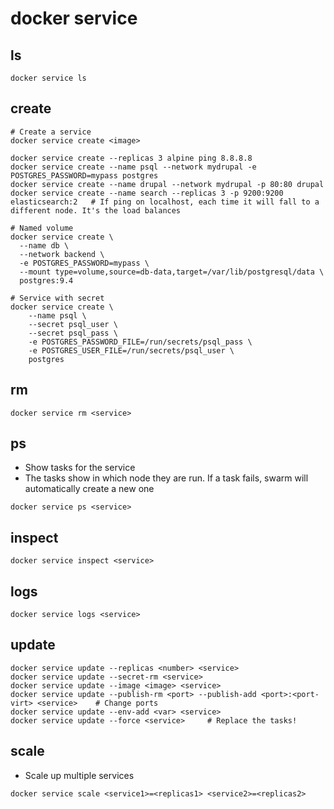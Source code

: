 # docker service

## ls

```shell
docker service ls
```

## create

```shell
# Create a service
docker service create <image>

docker service create --replicas 3 alpine ping 8.8.8.8
docker service create --name psql --network mydrupal -e POSTGRES_PASSWORD=mypass postgres
docker service create --name drupal --network mydrupal -p 80:80 drupal
docker service create --name search --replicas 3 -p 9200:9200 elasticsearch:2   # If ping on localhost, each time it will fall to a different node. It's the load balances

# Named volume
docker service create \
  --name db \
  --network backend \
  -e POSTGRES_PASSWORD=mypass \
  --mount type=volume,source=db-data,target=/var/lib/postgresql/data \
  postgres:9.4

# Service with secret
docker service create \
    --name psql \
    --secret psql_user \
    --secret psql_pass \
    -e POSTGRES_PASSWORD_FILE=/run/secrets/psql_pass \
    -e POSTGRES_USER_FILE=/run/secrets/psql_user \
    postgres
```

## rm

```shell
docker service rm <service>
```

## ps

- Show tasks for the service
- The tasks show in which node they are run. If a task fails, swarm will automatically create a new one

```shell
docker service ps <service>
```

## inspect

```shell
docker service inspect <service>
```

## logs

```shell
docker service logs <service>
```

## update

```shell
docker service update --replicas <number> <service>
docker service update --secret-rm <service>
docker service update --image <image> <service>
docker service update --publish-rm <port> --publish-add <port>:<port-virt> <service>    # Change ports
docker service update --env-add <var> <service>
docker service update --force <service>     # Replace the tasks!
```

## scale

- Scale up multiple services

```shell
docker service scale <service1>=<replicas1> <service2>=<replicas2>
```
